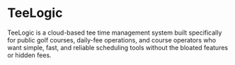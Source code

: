 # TeeLogic
TeeLogic is a cloud-based tee time management system built specifically for public golf courses, daily-fee operations, and course operators who want simple, fast, and reliable scheduling tools without the bloated features or hidden fees.
